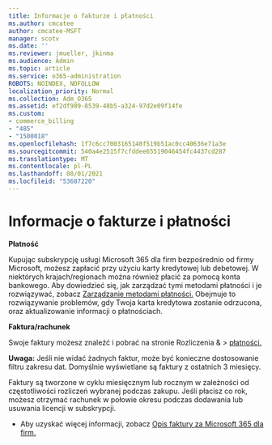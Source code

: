 ```yaml
---
title: Informacje o fakturze i płatności
ms.author: cmcatee
author: cmcatee-MSFT
manager: scotv
ms.date: ''
ms.reviewer: jmueller, jkinma
ms.audience: Admin
ms.topic: article
ms.service: o365-administration
ROBOTS: NOINDEX, NOFOLLOW
localization_priority: Normal
ms.collection: Adm_O365
ms.assetid: ef2df989-8539-48b5-a324-97d2e09f14fe
ms.custom:
- commerce_billing
- "485"
- "1500018"
ms.openlocfilehash: 1f7c6cc7003165140f519b51ac0cc40636e71a3e
ms.sourcegitcommit: 540a4e2515f7cfddee65519046454fc4437cd287
ms.translationtype: MT
ms.contentlocale: pl-PL
ms.lasthandoff: 08/01/2021
ms.locfileid: "53687220"
---
```

# <a name="invoice-and-payment-information"></a>Informacje o fakturze i płatności

**Płatność**

Kupując subskrypcję usługi Microsoft 365 dla firm bezpośrednio od firmy Microsoft, możesz zapłacić przy użyciu karty kredytowej lub debetowej.  W niektórych krajach/regionach można również płacić za pomocą konta bankowego.  Aby dowiedzieć się, jak zarządzać tymi metodami płatności i je rozwiązywać, zobacz [Zarządzanie metodami płatności.](/microsoft-365/commerce/billing-and-payments/manage-payment-methods) Obejmuje to rozwiązywanie problemów, gdy Twoja karta kredytowa zostanie odrzucona, oraz aktualizowanie informacji o płatnościach.

**Faktura/rachunek**

Swoje faktury możesz znaleźć i pobrać na stronie Rozliczenia &  >  [płatności.](https://go.microsoft.com/fwlink/p/?linkid=848039)  

**Uwaga:** Jeśli nie widać żadnych faktur, może być konieczne dostosowanie filtru zakresu dat.  Domyślnie wyświetlane są faktury z ostatnich 3 miesięcy.

Faktury są tworzone w cyklu miesięcznym lub rocznym w zależności od częstotliwości rozliczeń wybranej podczas zakupu.  Jeśli płacisz co rok, możesz otrzymać rachunek w połowie okresu podczas dodawania lub usuwania licencji w subskrypcji.

- Aby uzyskać więcej informacji, zobacz [Opis faktury za Microsoft 365 dla firm.](/microsoft-365/commerce/billing-and-payments/understand-your-invoice2)